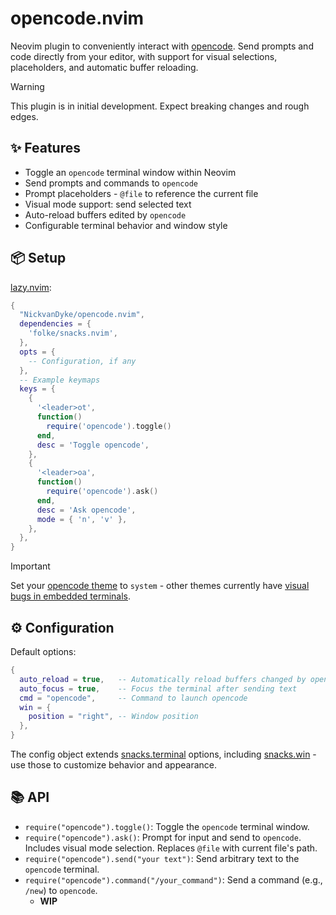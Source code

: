 # opencode.nvim

Neovim plugin to conveniently interact with [opencode](https://github.com/sst/opencode). Send prompts and code directly from your editor, with support for visual selections, placeholders, and automatic buffer reloading.

> [!WARNING]  
> This plugin is in initial development. Expect breaking changes and rough edges. 

## ✨ Features

- Toggle an `opencode` terminal window within Neovim
- Send prompts and commands to `opencode`
- Prompt placeholders - `@file` to reference the current file
- Visual mode support: send selected text
- Auto-reload buffers edited by `opencode`
- Configurable terminal behavior and window style

## 📦 Setup

[lazy.nvim](https://github.com/folke/lazy.nvim):

```lua
{
  "NickvanDyke/opencode.nvim",
  dependencies = {
    'folke/snacks.nvim',
  },
  opts = {
    -- Configuration, if any
  },
  -- Example keymaps
  keys = {
    {
      '<leader>ot',
      function()
        require('opencode').toggle()
      end,
      desc = 'Toggle opencode',
    },
    {
      '<leader>oa',
      function()
        require('opencode').ask()
      end,
      desc = 'Ask opencode',
      mode = { 'n', 'v' },
    },
  },
}
```

> [!IMPORTANT]
> Set your [opencode theme](https://opencode.ai/docs/themes/) to `system` - other themes currently have [visual bugs in embedded terminals](https://github.com/sst/opencode/issues/445).

## ⚙️ Configuration

Default options:

```lua
{
  auto_reload = true,   -- Automatically reload buffers changed by opencode
  auto_focus = true,    -- Focus the terminal after sending text
  cmd = "opencode",     -- Command to launch opencode
  win = {
    position = "right", -- Window position
  },
}
```

The config object extends [snacks.terminal](https://github.com/folke/snacks.nvim/blob/main/docs/terminal.md) options, including [snacks.win](https://github.com/folke/snacks.nvim/blob/main/docs/win.md) - use those to customize behavior and appearance.

## 📚 API

- `require("opencode").toggle()`: Toggle the `opencode` terminal window.
- `require("opencode").ask()`: Prompt for input and send to `opencode`. Includes visual mode selection. Replaces `@file` with current file's path.
- `require("opencode").send("your text")`: Send arbitrary text to the `opencode` terminal.
- `require("opencode").command("/your_command")`: Send a command (e.g., `/new`) to `opencode`.
    * **WIP**
